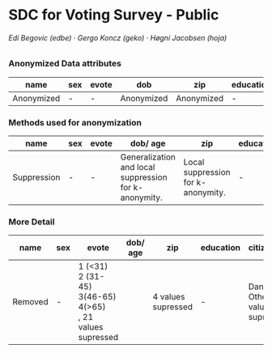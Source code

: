 # 	SDC for Voting Survey - Public

###### Edi Begovic (edbe)  ·  Gergo Koncz (geko)  ·  Høgni Jacobsen (hoja)



### Anonymized Data attributes

| name       | sex  | evote | dob        | zip        | education | citizenship | marital_status | party |
| ---------- | ---- | ----- | ---------- | ---------- | --------- | ----------- | -------------- | ----- |
| Anonymized | -    | -     | Anonymized | Anonymized | -         | Anonymized  | Anonymized     | -     |



### Methods used for anonymization

| name        | sex  | evote | dob/ age                                              | zip                                | education | citizenship                                           | marital_status | party |
| ----------- | ---- | ----- | ----------------------------------------------------- | ---------------------------------- | --------- | ----------------------------------------------------- | -------------- | ----- |
| Suppression | -    | -     | Generalization and local suppression for k-anonymity. | Local suppression for k-anonymity. | -         | Generalization and local suppression for k-anonymity. | Suppression    | -     |



### More Detail

| name    | sex  | evote                                                        | dob/ age | zip                | education | citizenship                        | marital_status | party |
| ------- | ---- | ------------------------------------------------------------ | -------- | ------------------ | --------- | ---------------------------------- | -------------- | ----- |
| Removed | -    | 1 (<31)<br />2 (31-45)<br />3(46-65)<br />4(>65) <br />, 21 values supressed |          | 4 values supressed | -         | Danish or Other, 1 value supressed | Removed        | -     |

